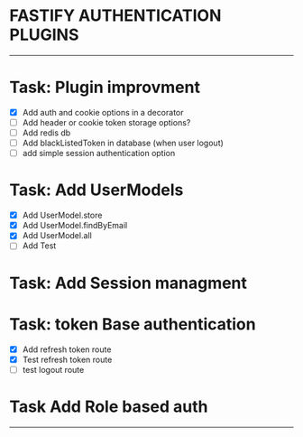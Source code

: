 # FASTIFY AUTHENTICATION PLUGINS
---
# Task: Plugin improvment
- [x] Add auth and cookie options in a decorator
- [ ] Add header or cookie token storage options?
- [ ] Add redis db
- [ ] Add blackListedToken in database (when user logout)
- [ ] add simple session authentication option
# Task: Add UserModels
- [x] Add UserModel.store
- [x] Add UserModel.findByEmail
- [x] Add UserModel.all
- [ ] Add Test
# Task: Add Session managment
# Task: token Base authentication
- [x] Add refresh token route
- [x] Test refresh token route
- [ ] test logout route
# Task Add Role based auth
---